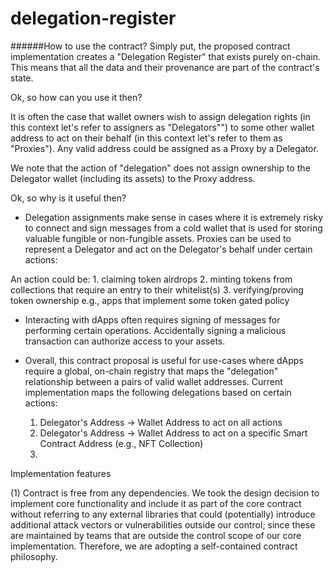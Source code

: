 # delegation-register

######How to use the contract?
Simply put, the proposed contract implementation creates a "Delegation Register" that exists purely on-chain. This means that all the data and their provenance are part of the contract's state. 

Ok, so how can you use it then?

It is often the case that wallet owners wish to assign delegation rights (in this context let's refer to assigners as "Delegators"") to some other wallet address to act on their behalf (in this context let's refer to them as "Proxies"). Any valid address could be assigned as a Proxy by a Delegator.

We note that the action of "delegation" does not assign ownership to the Delegator wallet (including its assets) to the Proxy address. 

Ok, so why is it useful then?

- Delegation assignments make sense in cases where it is extremely risky to connect and sign messages from a cold wallet that is used for storing valuable fungible or non-fungible assets. Proxies can be used to represent a Delegator and act on the Delegator's behalf under certain actions:

An action could be:
	1. claiming token airdrops
	2. minting tokens from collections that require an entry to their whitelist(s)
	3. verifying/proving token ownership e.g., apps that implement some token gated policy

- Interacting with dApps often requires signing of messages for performing certain operations. Accidentally signing a malicious transaction can authorize  access to your assets.

- Overall, this contract proposal is useful for use-cases where dApps require a global, on-chain registry that maps the "delegation" relationship between a pairs of valid wallet addresses. Current implementation maps the following delegations based on certain actions:
	1. Delegator's Address -> Wallet Address to act on all actions
	2. Delegator's Address -> Wallet Address to act on a specific Smart Contract Address (e.g., NFT Collection)
	3. <???>
	
Implementation features

(1) Contract is free from any dependencies. We took the design decision to implement core functionality and include it as part of the core contract without referring to any external libraries that could (potentially) introduce additional attack vectors or vulnerabilities outside our control; since these are maintained by teams that are outside the control scope of our core implementation. Therefore, we are adopting a self-contained contract philosophy.
